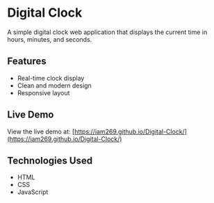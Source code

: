 # Digital Clock

A simple digital clock web application that displays the current time in hours, minutes, and seconds.

## Features

- Real-time clock display
- Clean and modern design
- Responsive layout

## Live Demo

View the live demo at: [https://iam269.github.io/Digital-Clock/](https://iam269.github.io/Digital-Clock/)

## Technologies Used

- HTML
- CSS
- JavaScript